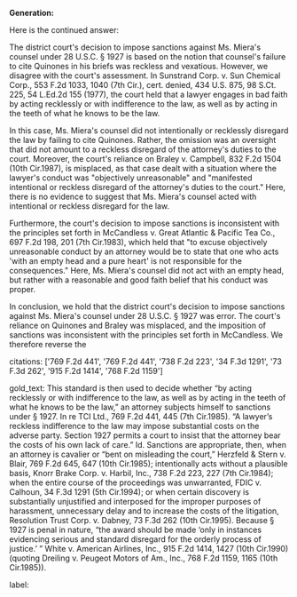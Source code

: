 **Generation:**

 Here is the continued answer:

<answer>

The district court's decision to impose sanctions against Ms. Miera's counsel under 28 U.S.C. § 1927 is based on the notion that counsel's failure to cite Quinones in his briefs was reckless and vexatious. However, we disagree with the court's assessment. In Sunstrand Corp. v. Sun Chemical Corp., 553 F.2d 1033, 1040 (7th Cir.), cert. denied, 434 U.S. 875, 98 S.Ct. 225, 54 L.Ed.2d 155 (1977), the court held that a lawyer engages in bad faith by acting recklessly or with indifference to the law, as well as by acting in the teeth of what he knows to be the law.

In this case, Ms. Miera's counsel did not intentionally or recklessly disregard the law by failing to cite Quinones. Rather, the omission was an oversight that did not amount to a reckless disregard of the attorney's duties to the court. Moreover, the court's reliance on Braley v. Campbell, 832 F.2d 1504 (10th Cir.1987), is misplaced, as that case dealt with a situation where the lawyer's conduct was "objectively unreasonable" and "manifested intentional or reckless disregard of the attorney's duties to the court." Here, there is no evidence to suggest that Ms. Miera's counsel acted with intentional or reckless disregard for the law.

Furthermore, the court's decision to impose sanctions is inconsistent with the principles set forth in McCandless v. Great Atlantic & Pacific Tea Co., 697 F.2d 198, 201 (7th Cir.1983), which held that "to excuse objectively unreasonable conduct by an attorney would be to state that one who acts 'with an empty head and a pure heart' is not responsible for the consequences." Here, Ms. Miera's counsel did not act with an empty head, but rather with a reasonable and good faith belief that his conduct was proper.

In conclusion, we hold that the district court's decision to impose sanctions against Ms. Miera's counsel under 28 U.S.C. § 1927 was error. The court's reliance on Quinones and Braley was misplaced, and the imposition of sanctions was inconsistent with the principles set forth in McCandless. We therefore reverse the

citations: ['769 F.2d 441', '769 F.2d 441', '738 F.2d 223', '34 F.3d 1291', '73 F.3d 262', '915 F.2d 1414', '768 F.2d 1159']

gold_text: This standard is then used to decide whether “by acting recklessly or with indifference to the law, as well as by acting in the teeth of what he knows to be the law,” an attorney subjects himself to sanctions under § 1927. In re TCI Ltd., 769 F.2d 441, 445 (7th Cir.1985). “A lawyer’s reckless indifference to the law may impose substantial costs on the adverse party. Section 1927 permits a court to insist that the attorney bear the costs of his own lack of care.” Id. Sanctions are appropriate, then, when an attorney is cavalier or “bent on misleading the court,” Herzfeld & Stern v. Blair, 769 F.2d 645, 647 (10th Cir.1985); intentionally acts without a plausible basis, Knorr Brake Corp. v. Harbil, Inc., 738 F.2d 223, 227 (7th Cir.1984); when the entire course of the proceedings was unwarranted, FDIC v. Calhoun, 34 F.3d 1291 (5th Cir.1994); or when certain discovery is substantially unjustified and interposed for the improper purposes of harassment, unnecessary delay and to increase the costs of the litigation, Resolution Trust Corp. v. Dabney, 73 F.3d 262 (10th Cir.1995). Because § 1927 is penal in nature, “the award should be made ‘only in instances evidencing serious and standard disregard for the orderly process of justice.’ ” White v. American Airlines, Inc., 915 F.2d 1414, 1427 (10th Cir.1990) (quoting Dreiling v. Peugeot Motors of Am., Inc., 768 F.2d 1159, 1165 (10th Cir.1985)).

label: 